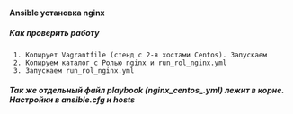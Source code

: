 #### Ansible установка nginx
##### Как проверить работу 
	 1. Копирует Vagrantfile (стенд с 2-я хостами Centos). Запускаем 
	 2. Копируем каталог с Ролью nginx и run_rol_nginx.yml
	 3. Запускаем run_rol_nginx.yml
##### Так же отдельный файл playbook (nginx_centos_.yml) лежит в корне. Настройки в ansible.cfg и hosts
